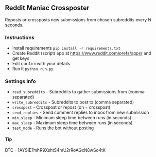## Reddit Maniac Crossposter

Reposts or crossposts new submissions from chosen subreddits every N seconds.

### Instructions

-   Install requirements `pip install -r requirements.txt`
-   Create Reddit (script) app at https://www.reddit.com/prefs/apps/ and get keys
-   Edit conf.ini with your details
-   Run it `python run.py`

### Settings Info

-   `read_subreddits` - Subreddits to gather submissions from (comma separated)
-   `write_subreddits` - Subreddits to post to (comma separated)
-   `crosspost` - Crosspost or repost (on = crosspost)
-   `send_replies` - Send comment replies to inbox from new submission
-   `min_sleep` - Minimum sleep time between runs (in seconds)
-   `max_sleep` - Maximum sleep time between runs (in seconds)
-   `test_mode` - Runs the bot without posting

#### Tip

BTC - 1AYSiE7mhR9XshtS4mU2rRoAGxN8wSo4tK
